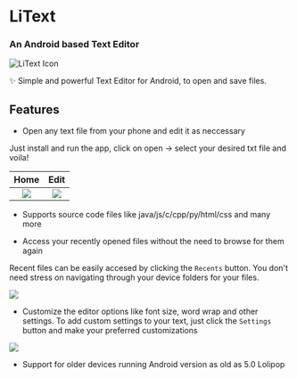 # LiText

### An Android based Text Editor




![LiText Icon](/app/src/main/res/mipmap-mdpi/ic_launcher_foreground.png)

:sparkles: Simple and powerful Text Editor for Android, to open and save files.

## Features
- Open any text file from your phone and edit it as neccessary

Just install and run the app, click on open -> select your desired txt file and voila!

Home             |                          Edit 
:-------------------------:|:-------------------------:|
<img src="https://raw.githubusercontent.com/ugwulo/LiText/1.1.0_documentation/assets/home.png" /> | <img src="https://raw.githubusercontent.com/ugwulo/LiText/1.1.0_documentation/assets/edit.png"/>
 
- Supports source code files like java/js/c/cpp/py/html/css and many more



- Access your recently opened files without the need to browse for them again

Recent files can be easily accesed by clicking the `Recents` button. 
You don't need stress on navigating through your device folders for your files.


<img src="https://raw.githubusercontent.com/ugwulo/LiText/1.1.0_documentation/assets/history.png"/>
 
- Customize the editor options like font size, word wrap and other settings.
To add custom settings to your text, just click the `Settings` button and make your preferred customizations

<img src="https://raw.githubusercontent.com/ugwulo/LiText/1.1.0_documentation/assets/format.png"/>
 

- Support for older devices running Android version as old as 5.0 Lolipop
